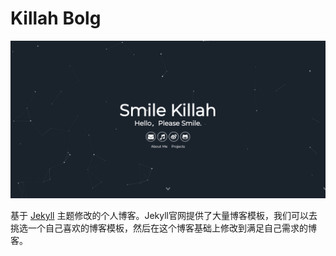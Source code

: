 # Killah Bolg

![](./index.jpg)

基于 [Jekyll](http://jekyllthemes.org) 主题修改的个人博客。Jekyll官网提供了大量博客模板，我们可以去挑选一个自己喜欢的博客模板，然后在这个博客基础上修改到满足自己需求的博客。

